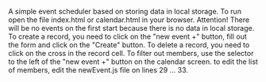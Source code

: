 
A simple event scheduler based on storing data in local storage.
To run open the file index.html or calendar.html in your browser. Attention! There will be no events on the first start because there is no data in local storage. To create a record, you need to click on the "new event +" button, fill out the form and click on the "Create" button. To delete a record, you need to click on the cross in the record cell. To filter out members, use the selector to the left of the "new event +" button on the calendar screen.
to edit the list of members, edit the newEvent.js file on lines 29 ... 33.
